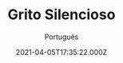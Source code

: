 ---
id: '8966808a-6b95-4774-b9a7-832140dff663'
type: 'movie' # Filme, Série, Anime
title: "Grito Silencioso"
synopsis: ["Uma família viaja para um lugar isolado e se depara com uma pequena cidade completamente vazia. Pouco a pouco, eles descobrem que os moradores podem ter sido vítimas de uma sanguinária criatura que se baseia em sons para caçar. Será uma batalha silenciosa pela sobrevivência!",
]
originalTitle: "Don't Speak"
date: '2021-04-05T17:35:22.000Z'
update: '2021-04-05T17:35:22.000Z'
releaseDate: '2020-03-10T03:00:00.000Z'
imdb:
  rating: '3.3' # 8.5
  id: '' # tt0470752
duration: '1h 23 Min'
trailer:
  urls: [
    '-jyObcN7aK4',
  ]
tags: ['1080p']
genre: ['Suspense', 'Terror'] #
quality: 'WEB-DL' # BluRay, WEB-DL, HDTV, WEB-DL4K, WEB-DLe
format: 'Mkv' # MKV, MP4, TS
audio: 'Português, Inglês' # Dublado, Legendado, Dual Audio, Dub & Leg
subtitle: 'Português' # Português, inglês,
size: '3.16 GB' # 4.8 GB
audioQuality: 10
videoQuality: 10
directors: []
#  - name: 'Lana Wachowski'
#    image: ''
#  - name: 'Lilly Wachowski'
#    image: ''
cast: []
#  - name: 'Keanu Reeves'
#    image: ''
#    characterName: 'Neo'
writers: []
#  - name: ''
#    image: ''
maturityRating:
  age: '' # L , 10, 12, 14, 16, 18
  topics: [''] # Violence, Illegal drugs, Inappropriate Language, Legal Drugs, Sexual Content, Extreme Violence
###########################################
download:
  
  - url: 'magnet:?xt=urn:btih:bed05e25308d8a309b1b2618421a9ce4d8e5d057&dn=LAPUMiA.Org%20-%20Grito.Silencioso.2020.1080p.WEB-DL.DD5.1.x264.DUAL-TDF&tr=udp%3a%2f%2ftracker.opentrackr.org%3a1337%2fannounce&tr=udp%3a%2f%2ftracker.openbittorrent.com%3a80%2fannounce&tr=udp%3a%2f%2ftracker.trackerfix.com%3a80%2fannounce&tr=udp%3a%2f%2ftracker.coppersurfer.tk%3a6969%2fannounce&tr=udp%3a%2f%2ftracker.leechers-paradise.org%3a6969%2fannounce&tr=udp%3a%2f%2feddie4.nl%3a6969%2fannounce&tr=udp%3a%2f%2fp4p.arenabg.com%3a1337%2fannounce&tr=udp%3a%2f%2fexplodie.org%3a6969%2fannounce&tr=udp%3a%2f%2fzer0day.ch%3a1337%2fannounce'
    resolution: '1080p' # 720p, 1080p, 4K,
    audio: 'Dual Áudio' # Dublado, Legendado, Dual Audio
    size: '' # 4.8 GB
    quality: '' # BluRay, WEB-DL
    format: '' # MKV
images:
  cover: '/assets/movies/grito-silencioso.jpg'
  background: '/assets/movies/'
---
